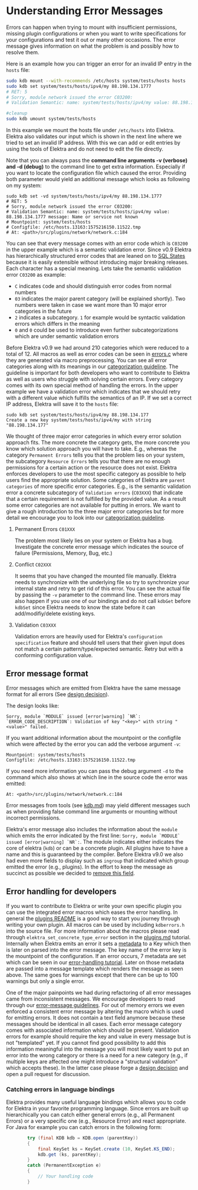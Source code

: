 # Understanding Error Messages

Errors can happen when trying to mount with insufficient permissions, missing plugin configurations or when you want to write
specifications for your configurations and test it out or many other occasions. The error message gives information on what the problem is and possibly how
to resolve them.

Here is an example how you can trigger an error for an invalid IP entry in the `hosts` file:

```sh
sudo kdb mount --with-recommends /etc/hosts system/tests/hosts hosts
sudo kdb set system/tests/hosts/ipv4/my 88.198.134.1777
# RET: 5
# Sorry, module network issued the error C03200:
# Validation Semantic: name: system/tests/hosts/ipv4/my value: 88.198.134.1777 message: Name or service not known

#cleanup
sudo kdb umount system/tests/hosts
```

In this example we mount the hosts file under `/etc/hosts` into Elektra. Elektra also validates
our input which is shown in the next line where we tried to set an invalid IP address. With this we can add or edit entries
by using the tools of Elektra and do not need to edit the file directly.

Note that you can always pass the **command line arguments -v (verbose) and -d (debug)** to the command line to get
extra information. Especially if you want to locate the configuration file which caused the error. Providing both parameter would
yield an additional message which looks as following on my system:

```
sudo kdb set -vd system/tests/hosts/ipv4/my 88.198.134.1777
# RET: 5
# Sorry, module network issued the error C03200:
# Validation Semantic: name: system/tests/hosts/ipv4/my value: 88.198.134.1777 message: Name or service not known
# Mountpoint: system/tests/hosts
# Configfile: /etc/hosts.13163:1575216150.11522.tmp
# At: <path>/src/plugins/network/network.c:184
```

You can see that every message comes with an error code which is `C03200` in the upper example which is a semantic validation error.
Since v0.9 Elektra has hierarchically structured error codes that are leaned on to [SQL States](https://en.wikipedia.org/wiki/SQLSTATE)
because it is easily extensible without introducing major breaking releases. Each character has a special meaning.
Lets take the semantic validation error `C03200` as example:

- `C` indicates `C`ode and should distinguish error codes from normal numbers
- `03` indicates the major parent category (will be explained shortly). Two numbers were taken in case we want more than 10 major error categories in the future
- `2` indicates a subcategory. `1` for example would be syntactic validation errors which differs in the meaning
- `0` and `0` could be used to introduce even further subcategorizations which are under semantic validation errors

Before Elektra v0.9 we had around 210 categories which were reduced to a total of 12. All macros as well as error codes can be seen in
[errors.c](/src/libs/elektra/errors.c) where they are generated via macro preprocessing.
You can see all error categories along with its meanings in our [categorization guideline](../dev/error-categorization.md).
The guideline is important for both developers who want to contribute to Elektra as well as users who struggle with solving certain errors.
Every category comes with its own special method of handling the errors. In the upper example we have a validation error which indicates
that we should retry with a different value which fulfills the semantics of an IP. If we set a correct IP address, Elektra will save it to
the `hosts` file:

```
sudo kdb set system/tests/hosts/ipv4/my 88.198.134.177
Create a new key system/tests/hosts/ipv4/my with string "88.198.134.177"
```

We thought of three major error categories in which every error solution approach fits. The more concrete the category gets,
the more concrete you know which solution approach you will have to take. E.g., whereas the category `Permanent Errors` tells you
that the problem lies on your system, the subcategory `Resource Errors` tells you that there are no enough permissions for a certain action
or the resource does not exist. Elektra enforces developers to use the most specific category as possible to help users find the appropriate
solution. Some categories of Elektra are `parent categories` of more specific error categories. E.g., is the
semantic validation error a concrete subcategory of `Validation errors` (`C03XXX`) that indicate that a certain requirement is not fulfilled
by the provided value. As a result some error categories are not available for putting in errors. We want to give a rough introduction
to the three major error categories but for more detail we encourage you to look into our [categorization guideline](../dev/error-categorization.md).

1. Permanent Errors `C01XXX`

   The problem most likely lies on your system or Elektra has a bug. Investigate the concrete error message
   which indicates the source of failure (Permissions, Memory, Bug, etc.)

2. Conflict `C02XXX`

   It seems that you have changed the mounted file manually. Elektra needs to synchronize with the underlying file
   so try to synchronize your internal state and retry to get rid of this error. You can see the actual file
   by passing the `-v` parameter to the command line. These errors may also happen if you use one of our bindings
   and do not call `kdbGet` before `kdbSet` since Elektra needs to know the state before it can add/modifiy/delete
   existing keys.

3. Validation `C03XXX`

   Validation errors are heavily used for Elektra's `configuration specification`
   feature and should tell users that their given input does not match a certain
   pattern/type/expected semantic. Retry but with a conforming configuration value.

## Error message format

Error messages which are emitted from Elektra have the same message format for all errors
(See [design decision](../decisions/error_message_format.md)).

The design looks like:

```
Sorry, module `MODULE` issued [error|warning] `NR`:
`ERROR_CODE_DESCRIPTION`: Validation of key "<key>" with string "<value>" failed.
```

If you want additional information about the mountpoint or the configfile which
were affected by the error you can add the verbose argument `-v`:

```
Mountpoint: system/tests/hosts
Configfile: /etc/hosts.13163:1575216150.11522.tmp
```

If you need more information you can pass the debug argument `-d` to the command which also shows at which line in the source code
the error was emitted:

```
At: <path>/src/plugins/network/network.c:184
```

Error messages from tools (see [kdb.md](/doc/help/kdb.md)) may yield different messages such as when providing false command line arguments
or mounting without incorrect permissions.

Elektra's error message also includes the information about the `module` which emits the error indicated by the first line:
`` Sorry, module `MODULE` issued [error|warning] `NR`: ``. The module indicates either indicates the core of elektra (`kdb`) or can be
a concrete plugin. All plugins have to have a name and this is guaranteed by the compiler. Before Elektra v9.0 we also
had even more fields to display such as `ingroup` that indicated which group emitted the error (e.g., plugins). In the effort to keep the
message as succinct as possible we decided to [remove this field](/doc/decisions/ingroup_removal.md).

## Error handling for developers

If you want to contribute to Elektra or write your own specific plugin you can use the integrated error macros which
eases the error handling. In general the [plugins README](plugins.md) is a good way to start you journey through writing your own plugin.
All macros can be used by including `kdberrors.h` into the source file.
For more information about the macros please read through `elektra_set_concrete_type_error` section in the [plugins.md](plugins.md) tutorial.
Internally when Elektra emits an error it sets a [metadata](/doc/dev/metadata.md) to a Key which then is later on parsed into the error message.
The key name of the error key is the mountpoint of the configuration. If an error occurs, 7 metadata are set which can be seen in our
[error-handling tutorial](../dev/error-handling.md). Later on those metadata are passed into a message template which renders the message
as seen above. The same goes for warnings except that there can be up to 100 warnings but only a single error.

One of the major painpoints we had during refactoring of all error messages came from inconsistent messages. We encourage
developers to read through our [error-message guidelines](/doc/dev/error-message.md). For out of memory errors we even enforced
a consistent error message by altering the macro which is used for emitting errors. It does not contain a text field anymore because
these messages should be identical in all cases. Each error message category comes with associated information which should be present.
Validation errors for example should require the key and value in every message but is not "templated" yet. If you cannot find good possibility
to add this information meaningful into the message you will most likely want to put an error into the wrong category or there is a need
for a new category (e.g., if multiple keys are affected one might introduce a "structural validation" which accepts these). In the latter
case please forge a [design decision](/doc/decisions/README.md) and open a pull request for discussion.

### Catching errors in language bindings

Elektra provides many useful language bindings which allows you to code for Elektra in your favorite programming language.
Since errors are built up hierarchically you can catch either general errors (e.g., all Permanent Errors) or a very specific one (e.g., Resource Error)
and react appropriate. For Java for example you can catch errors in the following form:

```java
		try (final KDB kdb = KDB.open (parentKey))
		{
			final KeySet ks = KeySet.create (10, KeySet.KS_END);
            kdb.get (ks, parentKey);
		}
		catch (PermanentException e)
		{
			// Your handling code
		}
```
